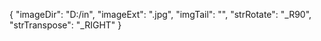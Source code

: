{
"imageDir": "D:/in",
"imageExt": ".jpg",
"imgTail": "",
"strRotate": "_R90",
"strTranspose": "_RIGHT"
}
